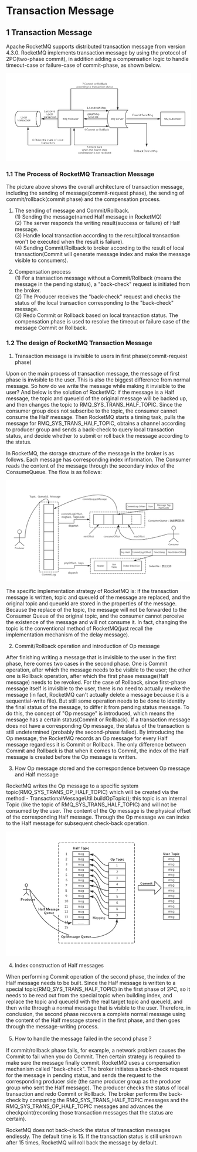 #  Transaction Message
## 1 Transaction Message
Apache RocketMQ supports distributed transaction message from version 4.3.0. RocketMQ implements transaction message by using the protocol of 2PC(two-phase commit), in addition adding a compensation logic to handle timeout-case or failure-case of commit-phase, as shown below.

![](../cn/image/rocketmq_design_10.png)

### 1.1 The Process of RocketMQ Transaction Message
The picture above shows the overall architecture of transaction message, including the sending of message(commit-request phase), the sending of commit/rollback(commit phase) and the compensation process.

1. The sending of message and Commit/Rollback.  
  (1) Sending the message(named Half message in RocketMQ)  
  (2) The server responds the writing result(success or failure) of Half message.  
  (3) Handle local transaction according to the result(local transaction won't be executed when the result is failure).  
  (4) Sending Commit/Rollback to broker according to the result of local transaction(Commit will generate message index and make the message visible to consumers).

2. Compensation process  
  (1) For a transaction message without a Commit/Rollback (means the message in the pending status), a "back-check" request is initiated from the broker.  
  (2) The Producer receives the "back-check" request and checks the status of the local transaction corresponding to the "back-check" message.  
  (3) Redo Commit or Rollback based on local transaction status.
The compensation phase is used to resolve the timeout or failure case of the message Commit or Rollback.

### 1.2 The design of RocketMQ Transaction Message
1. Transaction message is invisible to users in first phase(commit-request phase)   
  
  Upon on the main process of transaction message, the message of first phase is invisible to the user. This is also the biggest difference from normal message. So how do we write the message while making it invisible to the user? And below is the solution of RocketMQ: if the message is a Half message, the topic and queueId of the original message will be backed up, and then changes the topic to RMQ_SYS_TRANS_HALF_TOPIC. Since the consumer group does not subscribe to the topic, the consumer cannot consume the Half message. Then RocketMQ starts a timing task, pulls the message for RMQ_SYS_TRANS_HALF_TOPIC, obtains a channel according to producer group and sends a back-check to query local transaction status, and decide whether to submit or roll back the message according to the status.  
  
  In RocketMQ, the storage structure of the message in the broker is as follows. Each message has corresponding index information. The Consumer reads the content of the message through the secondary index of the ConsumeQueue. The flow is as follows:

![](../cn/image/rocketmq_design_11.png)

  The specific implementation strategy of RocketMQ is: if the transaction message is written, topic and queueId of the message are replaced, and the original topic and queueId are stored in the properties of the message. Because the replace of the topic, the message will not be forwarded to the Consumer Queue of the original topic, and the consumer cannot perceive the existence of the message and will not consume it. In fact, changing the topic is the conventional method of RocketMQ(just recall the implementation mechanism of the delay message).

2. Commit/Rollback operation and introduction of Op message  
  
  After finishing writing a message that is invisible to the user in the first phase, here comes two cases in the second phase. One is Commit operation, after which the message needs to be visible to the user; the other one is Rollback operation, after which the first phase message(Half message) needs to be revoked. For the case of Rollback, since first-phase message itself is invisible to the user, there is no need to actually revoke the message (in fact, RocketMQ can't actually delete a message because it is a sequential-write file). But still some operation needs to be done to identity the final status of the message, to differ it from pending status message. To do this, the concept of "Op message" is introduced, which means the message has a certain status(Commit or Rollback). If a transaction message does not have a corresponding Op message, the status of the transaction is still undetermined (probably the second-phase failed). By introducing the Op message, the RocketMQ records an Op message for every Half message regardless it is Commit or Rollback. The only difference between Commit and Rollback is that when it comes to Commit, the index of the Half message is created before the Op message is written.

3. How Op message stored and the correspondence between Op message and Half message  
  
  RocketMQ writes the Op message to a specific system topic(RMQ_SYS_TRANS_OP_HALF_TOPIC) which will be created via the method - TransactionalMessageUtil.buildOpTopic(); this topic is an internal Topic (like the topic of RMQ_SYS_TRANS_HALF_TOPIC) and will not be consumed by the user. The content of the Op message is the physical offset of the corresponding Half message. Through the Op message we can index to the Half message for subsequent check-back operation.

![](../cn/image/rocketmq_design_12.png)

4. Index construction of Half messages  
  
  When performing Commit operation of the second phase, the index of the Half message needs to be built. Since the Half message is written to a special topic(RMQ_SYS_TRANS_HALF_TOPIC) in the first phase of 2PC, so it needs to be read out from the special topic when building index, and replace the topic and queueId with the real target topic and queueId, and then write through a normal message that is visible to the user. Therefore, in conclusion, the second phase recovers a complete normal message using the content of the Half message stored in the first phase, and then goes through the message-writing process.

5. How to handle the message failed in the second phase？
  
  If commit/rollback phase fails, for example, a network problem causes the Commit to fail when you do Commit. Then certain strategy is required to make sure the message finally commit. RocketMQ uses a compensation mechanism called "back-check". The broker initiates a back-check request for the message in pending status, and sends the request to the corresponding producer side (the same producer group as the producer group who sent the Half message). The producer checks the status of local transaction and redo Commit or Rollback. The broker performs the back-check by comparing the RMQ_SYS_TRANS_HALF_TOPIC messages and the RMQ_SYS_TRANS_OP_HALF_TOPIC messages and advances the checkpoint(recording those transaction messages that the status are certain).

  RocketMQ does not back-check the status of transaction messages endlessly. The default time is 15. If the transaction status is still unknown after 15 times, RocketMQ will roll back the message by default.
